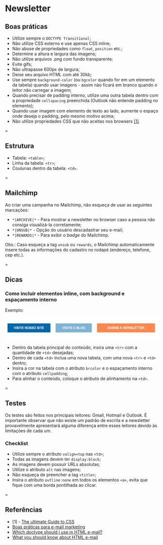 # Newsletter

## Boas práticas
* Utilize sempre o `DOCTYPE Transitional`;
* Não utilize CSS externo e use apenas CSS inline;
* Não abuse de propriedades como `float`, `position` etc.;
* Determine a altura e largura das imagens;
* Não utilize arquivos .png com fundo transparente;
* Evite gifs;
* Não ultrapasse 600px de largura;
* Deixe seu arquivo HTML com até 30kb;
* Use sempre `background-color` (ou `bgcolor` quando for em um elemento da tabela) quando usar imagens - assim não ficará em branco quando o leitor não carregar a imagem;
* Quando precisar de padding interno, utilize uma outra tabela dentro com a propriedade `cellspacing` preenchida (Outlook não entende padding no elemento);
* Quando usar imagem com elemento de texto ao lado, aumente o espaço onde deseja o padding, pelo mesmo motivo acima;
* Não utilize propriedades CSS que não aceitas nos browsers [[1]](#newsletter1).

=

## Estrutura

* Tabela: `<table>`;
* Linha da tabela: `<tr>`;
* Coulunas dentro da tabela: `<td>`.

=

## Mailchimp
Ao criar uma campanha no Mailchimp, não esqueça de usar as seguintes marcações:

* `*|ARCHIVE|*` - Para mostrar a newsletter no browser caso a pessoa não consiga visualizá-la corretamente;
* `*|UNSUB|*` - Opção do usuário descadastrar seu e-mail;
* `*|REWARDS|*` - Para exibir o _badge_ do Mailchimp.

Obs.: Caso esqueça a tag `unsub` ou `rewards`, o Mailchimp automaticamente insere todas as informações do cadastro no rodapé (endereço, telefone, cep etc.).

=

## Dicas

### Como incluir elementos inline, com background e espaçamento interno

Exemplo: 

![Elementos inline com background](/assets/newsletter_01.png)

* Dentro da tabela principal do conteúdo, insira uma `<tr>` com a quantidade de `<td>` desejadas;
* Dentro de cada `<td>` inclua uma nova tabela, com uma nova `<tr>` e `<td>` dentro;
* Insira a cor na tabela com o atributo `brcolor` e o espaçamento interno com o atributo `cellpadding`;
* Para alinhar o conteúdo, coloque o atributo de alinhamento na `<td>`.

=

## Testes
Os testes são feitos nos principais leitores: Gmail, Hotmail e Outlook. É importante observar que não existe um padrão de escrita e a newsletter provavelmente apresentará alguma diferença entre esses leitores devido às limitações de cada um.

### Checklist
* Utilize sempre o atributo `valign=top` nas `<td>`;
* Todas as imagens devem ter `display:block`;
* As imagens devem possuir URLs absolutas;
* Utilize o atributo `alt` nas imagens;
* Não esqueça de preencher a tag `<title>`;
* Insira o atributo `outline:none` em todos os elementos `<a>`, evita que fique com uma borda pontilhada ao clicar.

=

## Referências
* [<a name="newsletter1"></a>1] - [The ultimate Guide to CSS](http://www.campaignmonitor.com/css/)
* [Boas práticas para e-mail marketing](http://tableless.com.br/boas-praticas-para-e-mail-marketing/#.UgEIxlOAFFR)
* [Which doctype should I use in HTML e-mail?](http://www.campaignmonitor.com/blog/post/3317/correct-doctype-to-use-in-html-email/)
* [What you should know about HTML e-mail](http://hub.tutsplus.com/tutorials/what-you-should-know-about-html-email--webdesign-12908)



